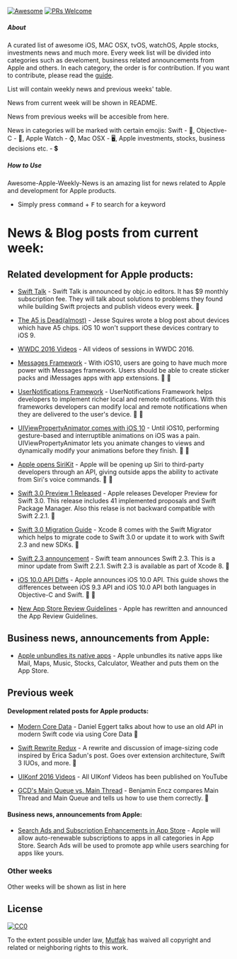 [![Awesome](https://cdn.rawgit.com/sindresorhus/awesome/d7305f38d29fed78fa85652e3a63e154dd8e8829/media/badge.svg)](https://github.com/sindresorhus/awesome)
[![PRs Welcome](https://img.shields.io/badge/PRs-welcome-brightgreen.svg)](http://makeapullrequest.com)

##### About

A curated list of awesome iOS, MAC OSX, tvOS, watchOS, Apple stocks, investments news and much more.
Every week list will be divided into categories such as develoment, business related announcements from Apple and others. In each category, the order is for contribution. If you want to contribute, please read the [guide](https://github.com/mutfak/awesome-apple-weekly-news/blob/master/CONTRIBUTION.md).

List will contain weekly news and previous weeks' table.

News from current week will be shown in README.

News from previous weeks will be accesible from here.

News in categories will be marked with certain emojis:
Swift - :large_orange_diamond:,
Objective-C - :large_blue_diamond:,
Apple Watch - ⌚,
Mac OSX - 🖥,
Apple investments, stocks, business decisions etc. - 💲

##### How to Use
Awesome-Apple-Weekly-News is an amazing list for news related to Apple and development for Apple products.
- Simply press <kbd>command</kbd> + <kbd>F</kbd> to search for a keyword

# News & Blog posts from current week:

## Related development for Apple products:

- [Swift Talk](https://talk.objc.io/) - Swift Talk is announced by objc.io editors. It has $9 monthly subscription fee. They will talk about solutions to problems they found while building Swift projects and publish videos every week. :large_orange_diamond:

- [The A5 is Dead(almost)](http://www.jessesquires.com/the-a5-is-dead/) - Jesse Squires wrote a blog post about devices which have A5 chips. iOS 10 won't support these devices contrary to iOS 9.

- [WWDC 2016 Videos](https://developer.apple.com/videos/wwdc2016/) - All videos of sessions in WWDC 2016.

- [Messages Framework](https://developer.apple.com/reference/messages) - With iOS10, users are going to have much more power with Messages framework. Users should be able to create sticker packs and iMessages apps with app extensions. :large_orange_diamond: :large_blue_diamond:

- [UserNotifications Framework](https://developer.apple.com/reference/usernotifications) - UserNotifications Framework helps developers to implement richer local and remote notifications. With this frameworks developers can modify local and remote notifications when they are delivered to the user's device. :large_orange_diamond: :large_blue_diamond:

- [UIViewPropertyAnimator comes with iOS 10](https://developer.apple.com/reference/uikit/uiviewpropertyanimator) - Until iOS10, performing gesture-based and interruptible animations on iOS was a pain. UIViewPropertyAnimator lets you animate changes to views and dynamically modify your animations before they finish. :large_orange_diamond: :large_blue_diamond:

- [Apple opens SiriKit](https://developer.apple.com/sirikit/) - Apple will be opening up Siri to third-party developers through an API, giving outside apps the ability to activate from Siri's voice commands. :large_orange_diamond: :large_blue_diamond:

- [Swift 3.0 Preview 1 Released](https://swift.org/blog/swift-3-0-preview-1-released/) - Apple releases Developer Preview for Swift 3.0. This release includes 41 implemented proposals and Swift Package Manager. Also this relase is not backward compatible with Swift 2.2.1. :large_orange_diamond:

- [Swift 3.0 Migration Guide](https://swift.org/migration-guide/) - Xcode 8 comes with the Swift Migrator which helps to migrate code to Swift 3.0 or update it to work with Swift 2.3 and new SDKs. :large_orange_diamond:

- [Swift 2.3 announcement](https://swift.org/blog/swift-2-3/) - Swift team announces Swift 2.3. This is a minor update from Swift 2.2.1. Swift 2.3 is available as part of Xcode 8. :large_orange_diamond:

- [iOS 10.0 API Diffs](https://developer.apple.com/library/prerelease/content/releasenotes/General/iOS10APIDiffs/) - Apple announces iOS 10.0 API. This guide shows the differences between iOS 9.3 API and iOS 10.0 API both languages in Objective-C and Swift. :large_orange_diamond: :large_blue_diamond:

- [New App Store Review Guidelines](https://developer.apple.com/news/?id=06132016c) - Apple has rewritten and announced the App Review Guidelines.

## Business news, announcements from Apple:


- [Apple unbundles its native apps](https://techcrunch.com/2016/06/13/apple-unbundles-its-native-apps-like-mail-maps-music-and-more-puts-them-in-the-app-store/) - Apple unbundles its native apps like Mail, Maps, Music, Stocks, Calculator, Weather and puts them on the App Store.
 
## Previous week

#### Development related posts for Apple products:

- [Modern Core Data](https://realm.io/news/tryswift-daniel-eggert-modern-core-data/) - Daniel Eggert talks about how to use an old API in modern Swift code via using Core Data :large_orange_diamond:

- [Swift Rewrite Redux](http://rosslebeau.com/2016/swift-rewrite-redux) - A rewrite and discussion of image-sizing code inspired by Erica Sadun's post. Goes over extension architecture, Swift 3 IUOs, and more. :large_orange_diamond:

- [UIKonf 2016 Videos](https://www.youtube.com/playlist?list=PLdr22uU_wISqm9QbnczWxXs9qyuWpSU4k) - All UIKonf Videos has been published on YouTube

- [GCD's Main Queue vs. Main Thread](http://blog.benjamin-encz.de/post/main-queue-vs-main-thread/) - Benjamin Encz compares Main Thread and Main Queue and tells us how to use them correctly. :large_orange_diamond:

#### Business news, announcements from Apple:

- [Search Ads and Subscription Enhancements in App Store](https://developer.apple.com/news/?id=06082016a) - Apple will allow auto-renewable subscriptions to apps in all categories in App Store. Search Ads will be used to promote app while users searching for apps like yours.

### Other weeks
Other weeks will be shown as list in here

## License

[![CC0](http://mirrors.creativecommons.org/presskit/buttons/88x31/svg/cc-zero.svg)](https://creativecommons.org/publicdomain/zero/1.0/)

To the extent possible under law, [Mutfak](https://github.com/mutfak) has waived all copyright and related or neighboring rights to this work.
